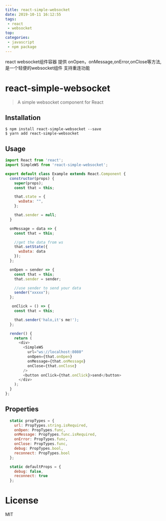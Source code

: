 ```yaml
---
title: react-simple-websocket
date: 2019-10-11 16:12:55
tags: 
 - react 
 - websocket
top:
categories: 
 - javascript
 - npm package
---
```


react websocket组件容器
提供 onOpen，onMessage,onError,onClose等方法,
是一个轻便的websocket组件
支持重连功能

# react-simple-websocket

> A simple websocket component for React

## Installation

```
$ npm install react-simple-websocket --save
$ yarn add react-simple-websocket
```

## Usage

``` javascript
import React from 'react';
import SimpleWS from 'react-simple-websocket';

export default class Example extends React.Component {
  constructor(props) {
    super(props);
    const that = this;

    that.state = {
      wsData: "",
    };

    that.sender = null;
  }

  onMessage = data => {
    const that = this;

    //get the data from ws
    that.setState({
      wsData: data
    });
  };

  onOpen = sender => {
    const that = this;
    that.sender = sender;

    //use sender to send your data
    sender("xxxxx");
  };

   onClick = () => {
    const that = this;

    that.sender('halo,it's me!');
  };

  render() {
    return (
      <div>
        <SimpleWS
          url="ws://localhost:8080"
          onOpen={that.onOpen}
          onMessage={that.onMessage}
          onClose={that.onClose}
        />
        <button onClick={that.onClick}>send</button>
      </div>
    );
  }
};
```

## Properties

``` javascript
  static propTypes = {
    url: PropTypes.string.isRequired,
    onOpen: PropTypes.func,
    onMessage: PropTypes.func.isRequired,
    onError: PropTypes.func,
    onClose: PropTypes.func,
    debug: PropTypes.bool,
    reconnect: PropTypes.bool
  };

  static defaultProps = {
    debug: false,
    reconnect: true
  };
```

# License

MIT

